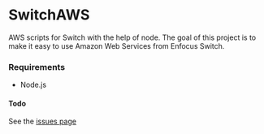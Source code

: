 SwitchAWS
=========
AWS scripts for Switch with the help of node. The goal of this project is to make it easy to use Amazon Web Services from Enfocus Switch.

### Requirements
- Node.js

#### Todo
See the [issues page](https://github.com/dominickp/SwitchAWS/issues)
